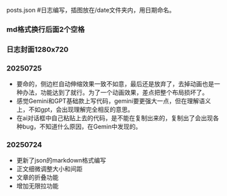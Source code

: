 posts.json  #日志编写，插图放在/date文件夹内，用日期命名。 
### md格式换行后面2个空格
### 日志封面1280x720

### 20250725
- 要命的，侧边栏自动伸缩效果一致不如意，最后还是放弃了，去掉动画也是一种办法，功能达到了就行。为了一个动画效果，差点把整个布局损坏了。
- 感觉Gemini和GPT基础款上写代码，gemini要更强大一点，但在理解语义上，不如gpt，会出现理解完全相反的意思。
- 在ai对话框中自己粘贴上去的代码，是不能在复制出来的，复制出了会出现各种bug，不知道什么原因，在Gemin中发现的。

### 20250724
- 更新了json的markdown格式编写
- 正文细微调整大小和间距
- 文章的折叠功能
- 增加无限拉功能

